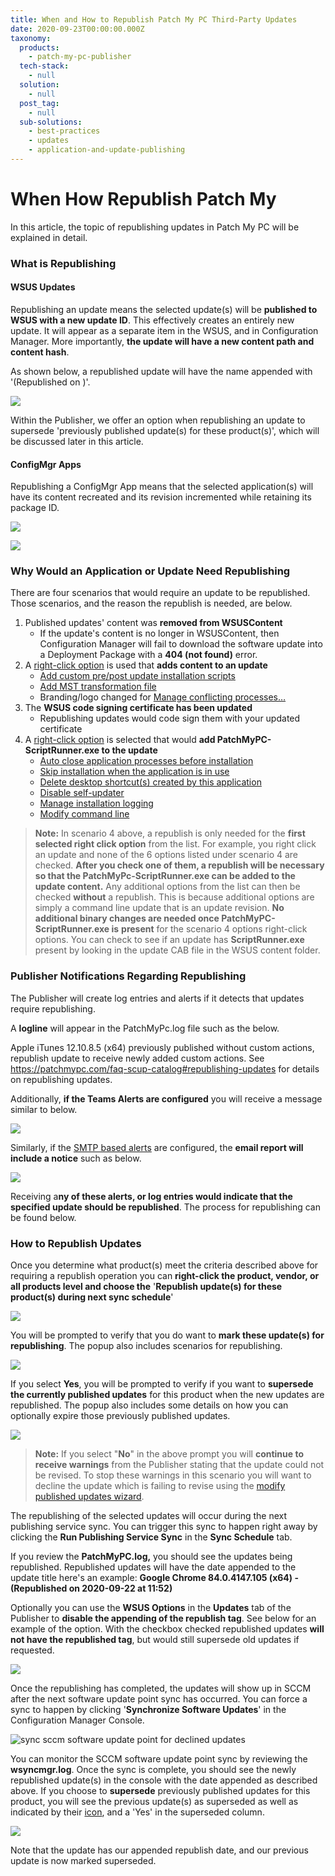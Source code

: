 ```yaml
---
title: When and How to Republish Patch My PC Third-Party Updates
date: 2020-09-23T00:00:00.000Z
taxonomy:
  products:
    - patch-my-pc-publisher
  tech-stack:
    - null
  solution:
    - null
  post_tag:
    - null
  sub-solutions:
    - best-practices
    - updates
    - application-and-update-publishing
---
```


# When How Republish Patch My

In this article, the topic of republishing updates in Patch My PC will be explained in detail.

### What is Republishing

#### WSUS Updates

Republishing an update means the selected update(s) will be **published to WSUS with a new update ID**. This effectively creates an entirely new update. It will appear as a separate item in the WSUS, and in Configuration Manager. More importantly, **the update will have a new content path and content hash**.

As shown below, a republished update will have the name appended with '(Republished on )'.

![](../../_images/RemoteDesktopManager_3V7Eb7Pumf.png)

Within the Publisher, we offer an option when republishing an update to supersede 'previously published update(s) for these product(s)', which will be discussed later in this article.

#### ConfigMgr Apps

Republishing a ConfigMgr App means that the selected application(s) will have its content recreated and its revision incremented while retaining its package ID.

![](../../_images/RemoteDesktopManager_Jt4aaHOt4b.png)

![](../../_images/KrmB8z1h2n.png)

### Why Would an Application or Update Need Republishing

There are four scenarios that would require an update to be republished. Those scenarios, and the reason the republish is needed, are below.

1. Published updates' content was **removed from WSUSContent**
   * If the update's content is no longer in WSUSContent, then Configuration Manager will fail to download the software update into a Deployment Package with a **404 (not found)** error.
2. A [right-click option](https://patchmypc.com/custom-options-available-for-third-party-updates-and-applications) is used that **adds content to an update**
   * [Add custom pre/post update installation scripts](https://patchmypc.com/custom-options-available-for-third-party-updates-and-applications#custom-scripts)
   * [Add MST transformation file](https://patchmypc.com/custom-options-available-for-third-party-updates-and-applications#mst-transform)
   * Branding/logo changed for [Manage conflicting processes…](https://patchmypc.com/custom-options-available-for-third-party-updates-and-applications#manage-conflicting-processes)
3. The **WSUS code signing certificate has been updated**
   * Republishing updates would code sign them with your updated certificate
4. A [right-click option](https://patchmypc.com/custom-options-available-for-third-party-updates-and-applications) is selected that would **add PatchMyPC-ScriptRunner.exe to the update**
   * [Auto close application processes before installation](https://patchmypc.com/custom-options-available-for-third-party-updates-and-applications#close-apps)
   * [Skip installation when the application is in use](https://patchmypc.com/custom-options-available-for-third-party-updates-and-applications#skip-install)
   * [Delete desktop shortcut(s) created by this application](https://patchmypc.com/custom-options-available-for-third-party-updates-and-applications#delete-shortcut)
   * [Disable self-updater](https://patchmypc.com/custom-options-available-for-third-party-updates-and-applications#disable-updates)
   * [Manage installation logging](https://patchmypc.com/custom-options-available-for-third-party-updates-and-applications#install-logging)
   * [Modify command line](https://patchmypc.com/custom-options-available-for-third-party-updates-and-applications#modify-command-line)

> **Note:** In scenario 4 above, a republish is only needed for the **first selected right click option** from the list. For example, you right click an update and none of the 6 options listed under scenario 4 are checked. **After you check one of them, a republish will be necessary so that the PatchMyPc-ScriptRunner.exe can be added to the update content.** Any additional options from the list can then be checked **without** a republish. This is because additional options are simply a command line update that is an update revision. **No additional binary changes are needed once PatchMyPC-ScriptRunner.exe is** **present** for the scenario 4 options right-click options. You can check to see if an update has **ScriptRunner.exe** present by looking in the update CAB file in the WSUS content folder.&#x20;

### Publisher Notifications Regarding Republishing

The Publisher will create log entries and alerts if it detects that updates require republishing.

A **logline** will appear in the PatchMyPc.log file such as the below.

Apple iTunes 12.10.8.5 (x64) previously published without custom actions, republish update to receive newly added custom actions. See https://patchmypc.com/faq-scup-catalog#republishing-updates for details on republishing updates.

Additionally, **if the Teams Alerts are configured** you will receive a message similar to below.

![](../../_images/TeamsRepublishWarning.png)

Similarly, if the [SMTP based alerts](https://patchmypc.com/email-alerts-for-newly-published-third-party-products) are configured, the **email report will include a notice** such as below.

![](../../_images/EmailRepublishWarning.png)

Receiving a**ny of these alerts, or log entries would indicate that the specified update should be republished**. The process for republishing can be found below.

### How to Republish Updates

Once you determine what product(s) meet the criteria described above for requiring a republish operation you can **right-click the product, vendor, or all products level and choose the** '**Republish update(s) for these product(s) during next sync schedule**'

![](../../_images/republish-updates-1.png)

You will be prompted to verify that you do want to **mark these update(s) for republishing**. The popup also includes scenarios for republishing.

![](../../_images/republish-updates-2.png)

If you select **Yes**, you will be prompted to verify if you want to **supersede the currently published updates** for this product when the new updates are republished. The popup also includes some details on how you can optionally expire those previously published updates.

![](../../_images/republish-updates-3.png)

> **Note:** If you select "**No**" in the above prompt you will **continue to receive warnings** from the Publisher stating that the update could not be revised. To stop these warnings in this scenario you will want to decline the update which is failing to revise using the [modify published updates wizard](https://patchmypc.com/modify-published-third-party-updates-wizard#topic3).

The republishing of the selected updates will occur during the next publishing service sync. You can trigger this sync to happen right away by clicking the **Run Publishing Service Sync** in the **Sync Schedule** tab.

If you review the **PatchMyPC.log,** you should see the updates being republished. Republished updates will have the date appended to the update title here's an example: **Google Chrome 84.0.4147.105 (x64) - (Republished on 2020-09-22 at 11:52)**

Optionally you can use the **WSUS Options** in the **Updates** tab of the Publisher to **disable the appending of the republish tag**. See below for an example of the option. With the checkbox checked republished updates **will not have the republished tag**, but would still supersede old updates if requested.

![](../../_images/republish-updates-4.png)

Once the republishing has completed, the updates will show up in SCCM after the next software update point sync has occurred. You can force a sync to happen by clicking '**Synchronize Software Updates**' in the Configuration Manager Console.

![sync sccm software update point for declined updates](../../_images/sync-sccm-software-update-point-for-declined-updates.png)

You can monitor the SCCM software update point sync by reviewing the **wsyncmgr.log**. Once the sync is complete, you should see the newly republished update(s) in the console with the date appended as described above. If you choose to **supersede** previously published updates for this product, you will see the previous update(s) as superseded as well as indicated by their [icon](https://docs.microsoft.com/en-us/mem/configmgr/sum/understand/software-updates-icons#superseded-icon), and a 'Yes' in the superseded column.

![](../../_images/superseded_column.png)

Note that the update has our appended republish date, and our previous update is now marked superseded.
